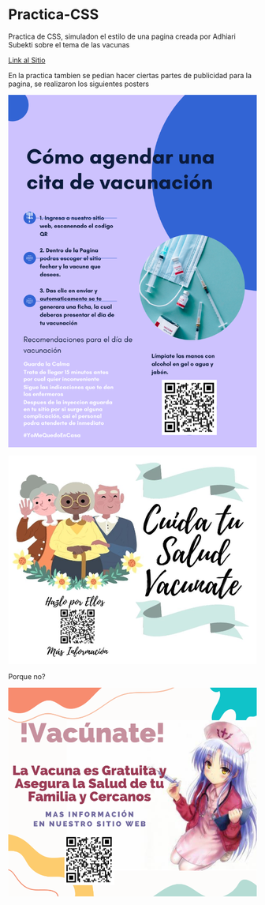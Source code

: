 # Practica-CSS
 Practica de CSS, simuladon el estilo de una pagina creada por Adhiari Subekti sobre el tema de las vacunas

 <a href="https://flores-oz.github.io/Practica-CSS/">Link al Sitio</a>

En la practica tambien se pedian hacer ciertas partes de publicidad para la pagina, se realizaron los siguientes posters

![alt text](https://github.com/oscarflch/-MisionFrontEnd/blob/main/Practica%20CSS/Posters/C%C3%B3mo%20agendar%20una%20cita%20de%20vacunaci%C3%B3n.png)

![alt text](https://github.com/oscarflch/-MisionFrontEnd/blob/main/Practica%20CSS/Posters/Cuida%20tu%20Salud%20Vacunate.jpg)

Porque no?

![alt text](https://github.com/oscarflch/-MisionFrontEnd/blob/main/Practica%20CSS/Posters/!Vacunate.png)
